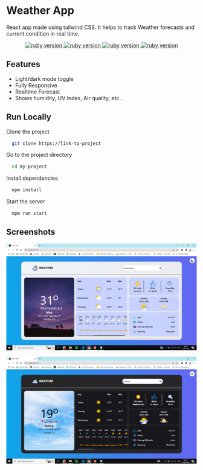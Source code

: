 
# Weather App

React app made using tailwind CSS. It helps to track Weather forecasts and current condition in real time.

<p align="center">
  <a href="https://reactjs.org/">
    <img src="https://img.shields.io/badge/react-v18.1.0-brightgreen" alt="ruby version">
  </a>
  <a href="https://tailwindcss.com/">
    <img src="https://img.shields.io/badge/Tailwind-v3.0.24-blue" alt="ruby version">
  </a>
  <a href="https://www.chartjs.org/docs/latest/">
    <img src="https://img.shields.io/badge/chart.js-v3.8-orange" alt="ruby version">
  </a>
  <a href="https://www.weatherapi.com/">
    <img src="https://img.shields.io/badge/API-weatherapi-yellow" alt="ruby version">
  </a>
</p>

## Features

- Light/dark mode toggle
- Fully Responsive
- Realtime Forecast
- Shows humidity, UV Index, Air quality, etc...


## Run Locally

Clone the project

```bash
  git clone https://link-to-project
```

Go to the project directory

```bash
  cd my-project
```

Install dependencies

```bash
  npm install
```

Start the server

```bash
  npm run start
```


## Screenshots

![App Screenshot](./Screenshot_light.jpg)

![App Screenshot](./Screenshot_dark.jpg)

